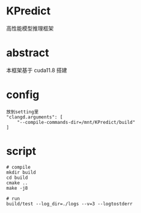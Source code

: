 # KPredict
高性能模型推理框架

# abstract
本框架基于 cuda11.8 搭建

# config

```shell
放到setting里
"clangd.arguments": [
    "--compile-commands-dir=/mnt/KPredict/build"
]
```

# script

```shell
# compile
mkdir build
cd build
cmake ..
make -j8

# run
build/test --log_dir=./logs --v=3 --logtostderr
```
